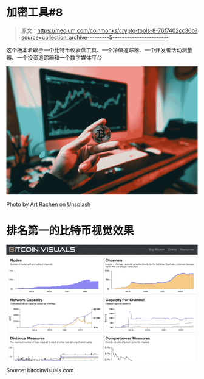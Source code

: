 # 加密工具#8

> 原文：<https://medium.com/coinmonks/crypto-tools-8-76f7402cc36b?source=collection_archive---------5----------------------->

这个版本着眼于一个比特币仪表盘工具、一个净值追踪器、一个开发者活动测量器、一个投资追踪器和一个数字媒体平台

![](img/221a6849df84bd181942d9587150119a.png)

Photo by [Art Rachen](https://unsplash.com/@artrachen?utm_source=medium&utm_medium=referral) on [Unsplash](https://unsplash.com?utm_source=medium&utm_medium=referral)

# 排名第一的比特币视觉效果

![](img/ddb104225f891a08b93f347755cd063d.png)

Source: bitcoinvisuals.com